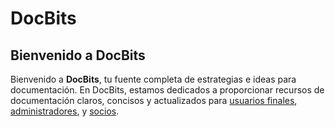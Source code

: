 # DocBits

## Bienvenido a DocBits

Bienvenido a **DocBits**, tu fuente completa de estrategias e ideas para documentación. En DocBits, estamos dedicados a proporcionar recursos de documentación claros, concisos y actualizados para [usuarios finales](<README (1).md>), [administradores](admin-section/), y [socios](partner-section.md).
